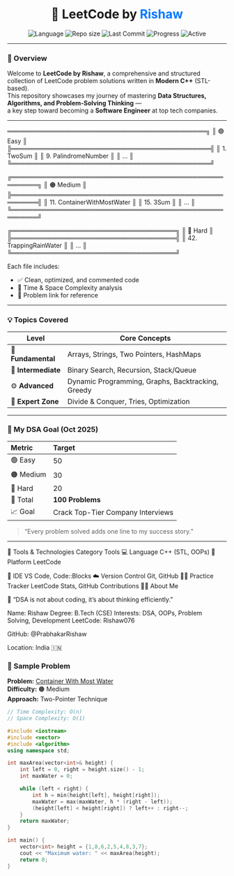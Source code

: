 <h1 align="center">🚀 LeetCode by <span style="color:#0078ff">Rishaw</span></h1>

<p align="center">
  <img src="https://img.shields.io/badge/Language-C++-blue.svg" alt="Language" />
  <img src="https://img.shields.io/github/repo-size/PrabhakarRishaw/LeetCode-by-Rishaw" alt="Repo size" />
  <img src="https://img.shields.io/github/last-commit/PrabhakarRishaw/LeetCode-by-Rishaw" alt="Last Commit" />
  <img src="https://img.shields.io/badge/Problems%20Solved-23%2F3716-green" alt="Progress" />
  <img src="https://img.shields.io/badge/Status-Active-brightgreen" alt="Active" />
</p>

---

### 🧾 Overview

Welcome to **LeetCode by Rishaw**, a comprehensive and structured collection of LeetCode problem solutions written in **Modern C++** (STL-based).  
This repository showcases my journey of mastering **Data Structures, Algorithms, and Problem-Solving Thinking** —  
a key step toward becoming a **Software Engineer** at top tech companies.

---

══════════════════════════════════════════════╗
║ 🟢 Easy ║
╠══════════════════════════════════════════════╣
║ 1. TwoSum ║
║ 9. PalindromeNumber ║
║ ... ║
╚══════════════════════════════════════════════╝

╔════════════════════════════════════════════════════════╗
║ 🟠 Medium ║
╠════════════════════════════════════════════════════════╣
║ 11. ContainerWithMostWater ║
║ 15. 3Sum ║
║ ... ║
╚════════════════════════════════════════════════════════╝

╔══════════════════════════════════════╗
║ 🔴 Hard ║
╠══════════════════════════════════════╣
║ 42. TrappingRainWater ║
║ ... ║
╚══════════════════════════════════════╝


Each file includes:
- ✅ Clean, optimized, and commented code  
- 🧮 Time & Space Complexity analysis  
- 🔗 Problem link for reference  

---

### 💡 Topics Covered

| Level | Core Concepts |
|--------|----------------|
| 🧩 **Fundamental** | Arrays, Strings, Two Pointers, HashMaps |
| 🧭 **Intermediate** | Binary Search, Recursion, Stack/Queue |
| ⚙️ **Advanced** | Dynamic Programming, Graphs, Backtracking, Greedy |
| 🧠 **Expert Zone** | Divide & Conquer, Tries, Optimization |

---

### 🎯 My DSA Goal (Oct 2025)

| Metric | Target |
|:--|:--|
| 🟢 Easy | 50 |
| 🟠 Medium | 30 |
| 🔴 Hard | 20 |
| 💪 Total | **100 Problems** |
| 📈 Goal | Crack Top-Tier Company Interviews |

> “Every problem solved adds one line to my success story.”

---
🧰 Tools & Technologies
Category	Tools
💻 Language	C++ (STL, OOPs)
🧩 Platform	LeetCode

🧠 IDE	VS Code, Code::Blocks
☁️ Version Control	Git, GitHub
🧑‍💻 Practice Tracker	LeetCode Stats, GitHub Contributions
👨‍💻 About Me

💬 “DSA is not about coding, it’s about thinking efficiently.”

Name: Rishaw
Degree: B.Tech (CSE)
Interests: DSA, OOPs, Problem Solving, Development
LeetCode: Rishaw076

GitHub: @PrabhakarRishaw

Location: India 🇮🇳


### 🧩 Sample Problem

**Problem:** [Container With Most Water](https://leetcode.com/problems/container-with-most-water/)  
**Difficulty:** 🟠 Medium  
**Approach:** Two-Pointer Technique

```cpp
// Time Complexity: O(n)
// Space Complexity: O(1)

#include <iostream>
#include <vector>
#include <algorithm>
using namespace std;

int maxArea(vector<int>& height) {
    int left = 0, right = height.size() - 1;
    int maxWater = 0;

    while (left < right) {
        int h = min(height[left], height[right]);
        maxWater = max(maxWater, h * (right - left));
        (height[left] < height[right]) ? left++ : right--;
    }
    return maxWater;
}

int main() {
    vector<int> height = {1,8,6,2,5,4,8,3,7};
    cout << "Maximum water: " << maxArea(height);
    return 0;
}
